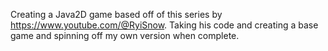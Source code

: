 Creating a Java2D game based off of this series by https://www.youtube.com/@RyiSnow.
Taking his code and creating a base game and spinning off my own version when complete.
